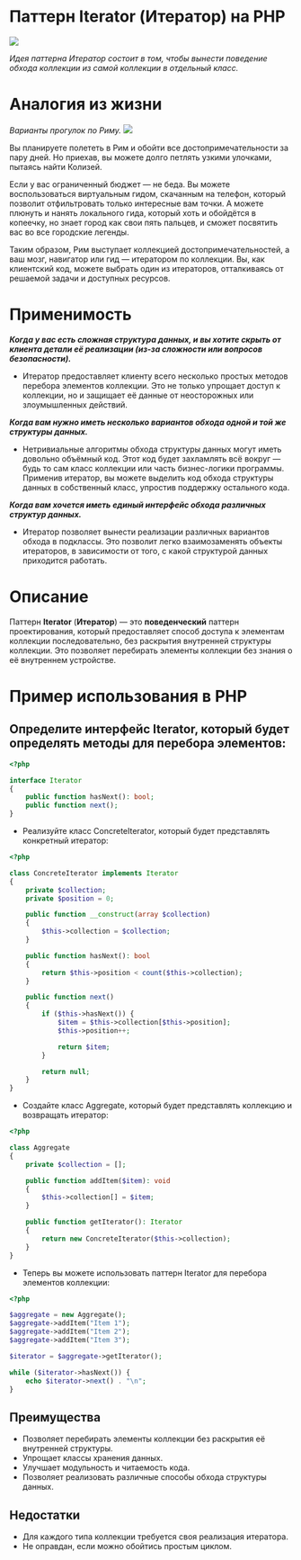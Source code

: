 # Паттерн Iterator (Итератор) на PHP

![](https://refactoring.guru/images/patterns/content/iterator/iterator-en.png)

_Идея паттерна Итератор состоит в том, чтобы вынести поведение обхода коллекции из самой коллекции в отдельный класс._  

# Аналогия из жизни
_Варианты прогулок по Риму._
![](https://refactoring.guru/images/patterns/content/iterator/iterator-comic-1-ru.png)

Вы планируете полететь в Рим и обойти все достопримечательности за пару дней. Но приехав, вы можете долго петлять узкими улочками, пытаясь найти Колизей.  

Если у вас ограниченный бюджет — не беда. Вы можете воспользоваться виртуальным гидом, скачанным на телефон, который позволит отфильтровать только интересные вам точки. А можете плюнуть и нанять локального гида, который хоть и обойдётся в копеечку, но знает город как свои пять пальцев, и сможет посвятить вас во все городские легенды.  

Таким образом, Рим выступает коллекцией достопримечательностей, а ваш мозг, навигатор или гид — итератором по коллекции. Вы, как клиентский код, можете выбрать один из итераторов, отталкиваясь от решаемой задачи и доступных ресурсов.  


# Применимость
**_Когда у вас есть сложная структура данных, и вы хотите скрыть от клиента детали её реализации (из-за сложности или вопросов безопасности)._**
* Итератор предоставляет клиенту всего несколько простых методов перебора элементов коллекции. Это не только упрощает доступ к коллекции, но и защищает её данные от неосторожных или злоумышленных действий.

_**Когда вам нужно иметь несколько вариантов обхода одной и той же структуры данных.**_
* Нетривиальные алгоритмы обхода структуры данных могут иметь довольно объёмный код. Этот код будет захламлять всё вокруг — будь то сам класс коллекции или часть бизнес-логики программы. Применив итератор, вы можете выделить код обхода структуры данных в собственный класс, упростив поддержку остального кода.

**_Когда вам хочется иметь единый интерфейс обхода различных структур данных._**
* Итератор позволяет вынести реализации различных вариантов обхода в подклассы. Это позволит легко взаимозаменять объекты итераторов, в зависимости от того, с какой структурой данных приходится работать.

# Описание

Паттерн **Iterator** (**Итератор**) — это **поведенческий** паттерн проектирования, который предоставляет способ доступа к элементам коллекции последовательно, без раскрытия внутренней структуры коллекции. Это позволяет перебирать элементы коллекции без знания о её внутреннем устройстве.

# Пример использования в PHP

## Определите интерфейс Iterator, который будет определять методы для перебора элементов:
```php
<?php

interface Iterator
{
    public function hasNext(): bool;
    public function next();
}
```

* Реализуйте класс ConcreteIterator, который будет представлять конкретный итератор:
```php
<?php

class ConcreteIterator implements Iterator
{
    private $collection;
    private $position = 0;

    public function __construct(array $collection)
    {
        $this->collection = $collection;
    }

    public function hasNext(): bool
    {
        return $this->position < count($this->collection);
    }

    public function next()
    {
        if ($this->hasNext()) {
            $item = $this->collection[$this->position];
            $this->position++;

            return $item;
        }

        return null;
    }
}
```

* Создайте класс Aggregate, который будет представлять коллекцию и возвращать итератор:

```php
<?php

class Aggregate
{
    private $collection = [];

    public function addItem($item): void
    {
        $this->collection[] = $item;
    }

    public function getIterator(): Iterator
    {
        return new ConcreteIterator($this->collection);
    }
}
```

* Теперь вы можете использовать паттерн Iterator для перебора элементов коллекции:
```php
<?php

$aggregate = new Aggregate();
$aggregate->addItem("Item 1");
$aggregate->addItem("Item 2");
$aggregate->addItem("Item 3");

$iterator = $aggregate->getIterator();

while ($iterator->hasNext()) {
    echo $iterator->next() . "\n";
}
```

## Преимущества

* Позволяет перебирать элементы коллекции без раскрытия её внутренней структуры.
* Упрощает классы хранения данных.
* Улучшает модульность и читаемость кода.
* Позволяет реализовать различные способы обхода структуры данных.

## Недостатки

* Для каждого типа коллекции требуется своя реализация итератора.
* Не оправдан, если можно обойтись простым циклом.